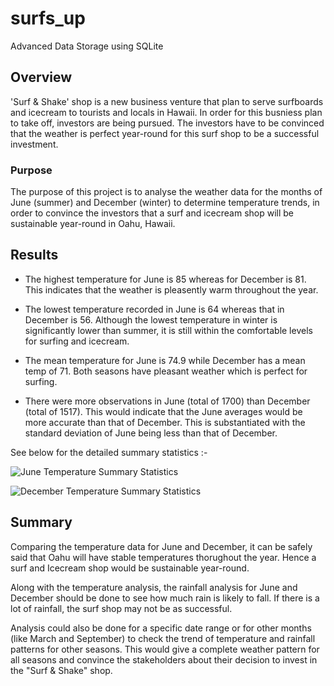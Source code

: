 # surfs_up
Advanced Data Storage using SQLite

## Overview 
'Surf & Shake' shop is a new business venture that plan to serve surfboards and icecream to tourists and locals in Hawaii. In order for this busniess plan to take off, investors are being pursued. The investors have to be convinced that the weather is perfect year-round for this surf shop to be a successful investment. 

### Purpose

The purpose of this project is to analyse the weather data for the months of June (summer) and December (winter) to determine temperature trends, in order to convince the investors that a surf and icecream shop will be sustainable year-round in Oahu, Hawaii.

## Results
- The highest temperature for June is 85 whereas for December is 81. This indicates that the weather is pleasently warm throughout the year.

- The lowest temperature recorded in June is 64 whereas that in December is 56. Although the lowest temperature in winter is significantly lower than summer, it is still within the comfortable levels for surfing and icecream. 

- The mean temperature for June is 74.9 while December has a mean temp of 71. Both seasons have pleasant weather which is perfect for surfing.

- There were more observations in June (total of 1700) than December (total of 1517). This would indicate that the June averages would be more accurate than that of December. This is substantiated with the standard deviation of June being less than that of December.

See below for the detailed summary statistics :-

![June Temperature Summary Statistics](main/June_temp_stats.png)

![December Temperature Summary Statistics](main/Dec_temp_stats.png)

## Summary
Comparing the temperature data for June and December, it can be safely said that Oahu will have stable temperatures thorughout the year. Hence a surf and Icecream shop would be sustainable year-round.

Along with the temperature analysis, the rainfall analysis for June and December should be done to see how much rain is likely to fall. If there is a lot of rainfall, the surf shop may not be as successful.

Analysis could also be done for a specific date range or for other months (like March and September) to check the trend of temperature and rainfall patterns for other seasons. This would give a complete weather pattern for all seasons and convince the stakeholders about their decision to invest in the "Surf & Shake" shop.






